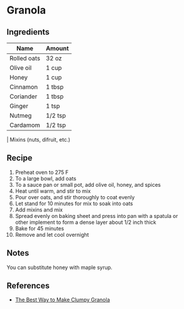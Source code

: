 # Granola

## Ingredients

| Name        | Amount  |
| ----------- | ------- |
| Rolled oats | 32 oz   |
| Olive oil   | 1 cup   |
| Honey       | 1 cup   |
| Cinnamon    | 1 tbsp  |
| Coriander   | 1 tbsp  |
| Ginger      | 1 tsp   |
| Nutmeg      | 1/2 tsp |
| Cardamom    | 1/2 tsp |

| Mixins (nuts, difruit, etc.)

## Recipe

1. Preheat oven to 275 F
2. To a large bowl, add oats
3. To a sauce pan or small pot, add olive oil, honey, and spices
4. Heat until warm, and stir to mix
5. Pour over oats, and stir thoroughly to coat evenly
6. Let stand for 10 minutes for mix to soak into oats
7. Add mixins and mix
8. Spread evenly on baking sheet and press into pan with a spatula or other implement to form a dense layer about 1/2 inch thick
9. Bake for 45 minutes
10. Remove and let cool overnight

## Notes

You can substitute honey with maple syrup.

## References

- [The Best Way to Make Clumpy Granola](https://web.archive.org/web/20221026234517/https://www.thekitchn.com/clumpy-granola-skills-showdown-23436650)
